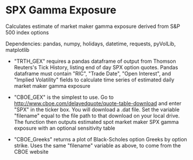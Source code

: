 # SPX Gamma Exposure
Calculates estimate of market maker gamma exposure derived from S&amp;P 500 index options

Dependencies: pandas, numpy, holidays, datetime, requests, pyVolLib, matplotlib

* "TRTH_GEX" requires a pandas dataframe of output from Thomson Reuters's Tick History, listing end of day SPX option quotes. Pandas dataframe must contain "RIC", "Trade Date", "Open Interest", and "Implied Volatility" fields to calculate time series of estimated daily market maker gamma exposure

* "CBOE_GEX" is the simplest to use. Go to http://www.cboe.com/delayedquote/quote-table-download and enter "SPX" in the ticker box. You will download a .dat file. Set the variable "filename" equal to the file path to that download on your local drive. The function then outputs estimated spot market maker SPX gamma exposure with an optional sensitivity table

* "CBOE_Greeks" returns a plot of Black-Scholes option Greeks by option strike. Uses the same "filename" variable as above, to come from the CBOE website
